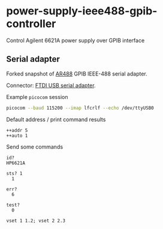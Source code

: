 # power-supply-ieee488-gpib-controller

Control Agilent 6621A power supply over GPIB interface


## Serial adapter

Forked snapshot of [AR488](https://github.com/andreyk0/AR488) GPIB IEEE-488 serial adapter.

Connector: [FTDI USB serial adapter](https://microcontrollerslab.com/ftdi-usb-to-serial-converter-cable-use-linux-windows/).

Example `picocom` session

``` bash
picocom --baud 115200 --imap lfcrlf --echo /dev/ttyUSB0
```

Default address / print command results

```
++addr 5
++auto 1
```

Send some commands

```
id?
HP6621A

sts? 1
  1

err?
  6

test?
  0

vset 1 1.2; vset 2 2.3
```


